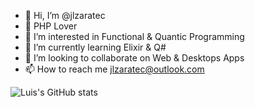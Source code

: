 - 👋 Hi, I’m @jlzaratec
- 💞️ PHP Lover
- 👀 I’m interested in Functional & Quantic Programming
- 🌱 I’m currently learning Elixir & Q#
- 💞️ I’m looking to collaborate on Web & Desktops Apps
- 📫 How to reach me jlzaratec@outlook.com

![Luis's GitHub stats](https://github-readme-stats.vercel.app/api?username=jlzaratec&show_icons=true&theme=gruvbox)
<!---
jlzaratec/jlzaratec is a ✨ special ✨ repository because its `README.md` (this file) appears on your GitHub profile.
You can click the Preview link to take a look at your changes.
--->
